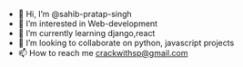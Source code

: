 - 👋 Hi, I’m @sahib-pratap-singh
- 👀 I’m interested in Web-development
- 🌱 I’m currently learning django,react
- 💞️ I’m looking to collaborate on python, javascript projects
- 📫 How to reach me crackwithsp@gmail.com

<!---
sahib-pratap-singh/sahib-pratap-singh is a ✨ special ✨ repository because its `README.md` (this file) appears on your GitHub profile.
You can click the Preview link to take a look at your changes.
--->
